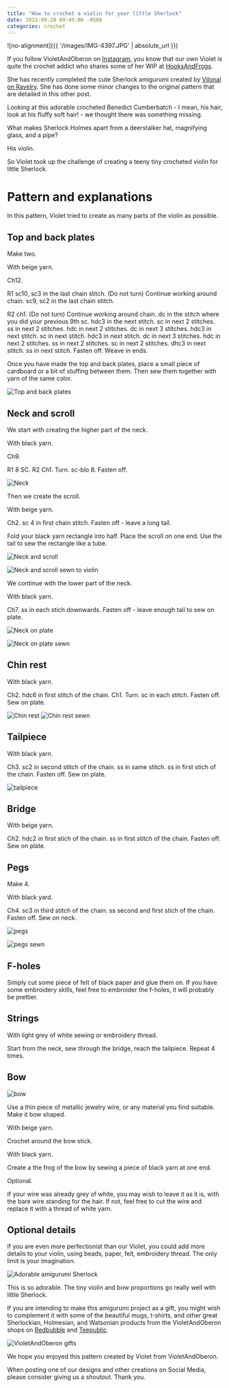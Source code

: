 ```yaml
---
title: "How to crochet a violin for your little Sherlock"
date: 2022-09-20 09:45:06 -0500
categories: crochet
---
```


![no-alignment]({{ '/images/IMG-4397.JPG' | absolute_url }})

If you follow VioletAndOberon on [Instagram](https://www.instagram.com/violetandoberon/), you know that our own Violet is quite the crochet addict who shares some of her WIP at [HooksAndFrogs](https://www.instagram.com/hooksandfrogs/).

She has recently completed the cute Sherlock amigurumi created by [Vilonal on Ravelry](https://www.ravelry.com/patterns/library/crocheted-consulting-detective).
She has done some minor changes to the original pattern that are detailed in this other post. 

Looking at this adorable crocheted Benedict Cumberbatch - I mean, his hair, look at his fluffy soft hair! - we thought there was something missing. 

What makes Sherlock Holmes apart from a deerstalker hat, magnifying glass, and a pipe?

His violin.

So Violet took up the challenge of creating a teeny tiny crocheted violin for little Sherlock. 

# Pattern and explanations

In this pattern, Violet tried to create as many parts of the violin as possible.

## Top and back plates 

Make two.

With beige yarn.

Ch12.

R1 sc10, sc3 in the last chain stitch. (Do not turn) Continue working around chain. sc9, sc2 in the last chain stitch.

R2 ch1. (Do not turn) Continue working around chain. dc in the stitch where you did your previous 9th sc. hdc3 in the next stitch. sc in next 2 stitches. ss in next 2 stitches. hdc in next 2 stitches. dc in next 3 stitches. hdc3 in next stitch. sc in next stitch. hdc3 in next stitch. dc in next 3 stitches. hdc in next 2 stitches. ss in next 2 stitches. sc in next 2 stitches. dhc3 in next stitch. ss in next stitch. Fasten off. Weave in ends.

Once you have made the top and back plates, place a small piece of cardboard or a bit of stuffing between them. Then sew them together with yarn of the same color. 


![Top and back plates](/images/IMG-4263.JPG)


## Neck and scroll

We start with creating the higher part of the neck. 

With black yarn.

Ch9.

R1 8 SC.
R2 Ch1. Turn. sc-blo 8. Fasten off.

![Neck](/images/IMG-4262.JPG)

Then we create the scroll.

With beige yarn.

Ch2. sc 4 in first chain stitch. Fasten off - leave a long tail.

Fold your black yarn rectangle into half. Place the scroll on one end. Use the tail to sew the rectangle like a tube. 

![Neck and scroll](/images/IMG-4265.JPG)

![Neck and scroll sewn to violin](/images/IMG-4268.JPG)

We continue with the lower part of the neck.

With black yarn.

Ch7. ss in each stich downwards. Fasten off - leave enough tail to sew on plate. 

![Neck on plate](/images/IMG-4270.JPG)

![Neck on plate sewn](/images/IMG-4271.JPG)

## Chin rest

With black yarn.

Ch2. hdc6 in first stitch of the chain. Ch1. Turn. sc in each stitch. Fasten off. Sew on plate.

![Chin rest](/images/IMG-4272.JPG)
![Chin rest sewn](/images/IMG-4274.JPG)

## Tailpiece

With black yarn. 

Ch3. sc2 in second stitch of the chain. ss in same stitch. ss in first stich of the chain. Fasten off. Sew on plate.

![tailpiece](/images/IMG-4276.JPG)


## Bridge

With beige yarn.

Ch2. hdc2 in first stich of the chain. ss in first stitch of the chain. Fasten off. Sew on plate.

## Pegs

Make 4.

With black yard. 

Ch4. sc3 in third stitch of the chain. ss second and first stich of the chain. Fasten off. Sew on neck.

![pegs](/images/IMG-4277.JPG)

![pegs sewn](/images/IMG-4279.JPG)

## F-holes

Simply cut some piece of felt of black paper and glue them on. If you have some embroidery skills, feel free to embroider the f-holes, it will probably be prettier.

## Strings

With light grey of white sewing or embroidery thread.

Start from the neck, sew through the bridge, reach the tailpiece. Repeat 4 times.

## Bow

![bow](/images/IMG-4286.JPG)

Use a thin piece of metallic jewelry wire, or any material you find suitable. Make it bow shaped.

With beige yarn.

Crochet around the bow stick.

With black yarn.

Create a the frog of the bow by sewing a piece of black yarn at one end. 

Optional.

If your wire was already grey of white, you may wish to leave it as it is, with the bare wire standing for the hair. If not, feel free to cut the wire and replace it with a thread of white yarn.

## Optional details

If you are even more perfectionist than our Violet, you could add more details to your violin, using beads, paper, felt, embroidery thread. The only limit is your imagination.


![Adorable amigurumi Sherlock](/images/IMG-4397b.JPG)

This is so adorable. The tiny violin and bow proportions go really well with little Sherlock.


If you are intending to make this amigurumi project as a gift, you might wish to complement it with some of the beautiful mugs, t-shirts, and other great Sherlockian, Holmesian, and Watsonian products from the VioletAndOberon shops on [Redbubble](https://www.redbubble.com/people/violetandoberon/shop) and [Teepublic](https://www.teepublic.com/user/violetandoberon).

![VioletAndOberon gifts](/images/IMG-4429b.JPG)

We hope you enjoyed this pattern created by Violet from VioletAndOberon. 

When posting one of our designs and other creations on Social Media, please consider giving us a shoutout. Thank you.






